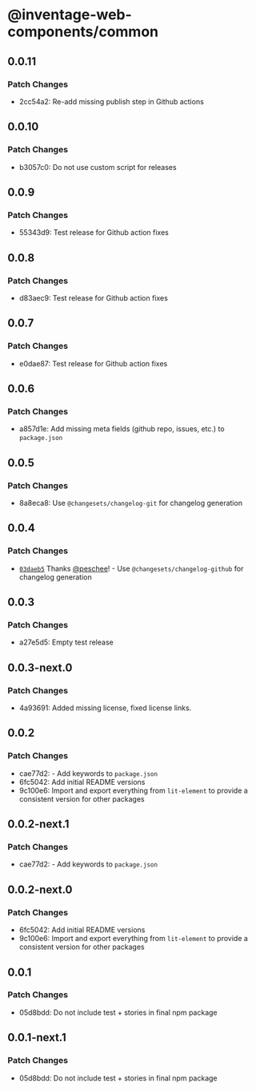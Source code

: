 # @inventage-web-components/common

## 0.0.11

### Patch Changes

- 2cc54a2: Re-add missing publish step in Github actions

## 0.0.10

### Patch Changes

- b3057c0: Do not use custom script for releases

## 0.0.9

### Patch Changes

- 55343d9: Test release for Github action fixes

## 0.0.8

### Patch Changes

- d83aec9: Test release for Github action fixes

## 0.0.7

### Patch Changes

- e0dae87: Test release for Github action fixes

## 0.0.6

### Patch Changes

- a857d1e: Add missing meta fields (github repo, issues, etc.) to `package.json`

## 0.0.5

### Patch Changes

- 8a8eca8: Use `@changesets/changelog-git` for changelog generation

## 0.0.4

### Patch Changes

- [`03daeb5`](https://github.com/inventage/web-components/commit/03daeb5978e3a7ffa37acd409b0019a2bd027d70) Thanks [@peschee](https://github.com/peschee)! - Use `@changesets/changelog-github` for changelog generation

## 0.0.3

### Patch Changes

- a27e5d5: Empty test release

## 0.0.3-next.0

### Patch Changes

- 4a93691: Added missing license, fixed license links.

## 0.0.2

### Patch Changes

- cae77d2: - Add keywords to `package.json`
- 6fc5042: Add initial README versions
- 9c100e6: Import and export everything from `lit-element` to provide a consistent version for other packages

## 0.0.2-next.1

### Patch Changes

- cae77d2: - Add keywords to `package.json`

## 0.0.2-next.0

### Patch Changes

- 6fc5042: Add initial README versions
- 9c100e6: Import and export everything from `lit-element` to provide a consistent version for other packages

## 0.0.1

### Patch Changes

- 05d8bdd: Do not include test + stories in final npm package

## 0.0.1-next.1

### Patch Changes

- 05d8bdd: Do not include test + stories in final npm package

